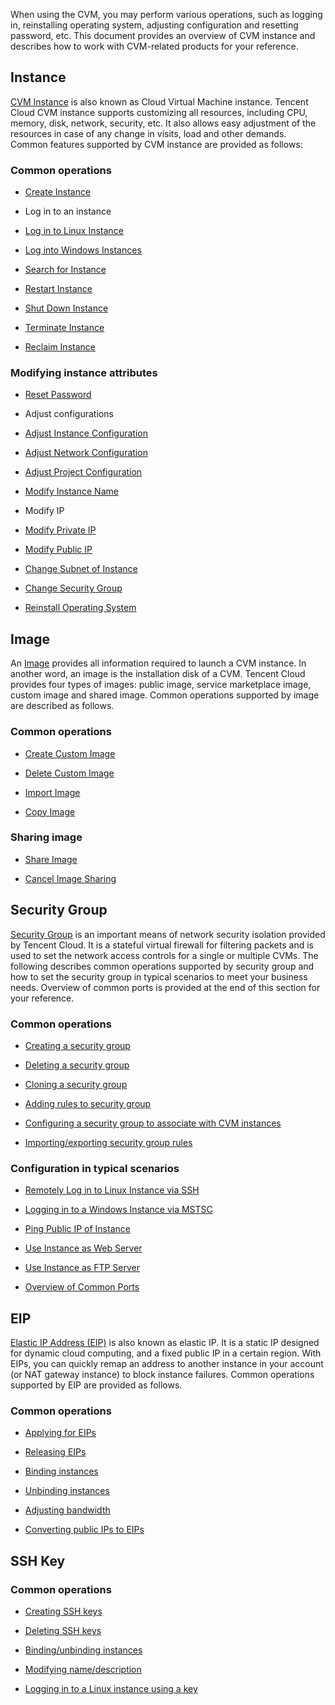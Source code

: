 When using the CVM, you may perform various operations, such as logging in, reinstalling operating system, adjusting configuration and resetting password, etc. This document provides an overview of CVM instance and describes how to work with CVM-related products for your reference.
## Instance
[CVM Instance](https://intl.cloud.tencent.com/document/product/213/495) is also known as Cloud Virtual Machine instance. Tencent Cloud CVM instance supports customizing all resources, including CPU, memory, disk, network, security, etc. It also allows easy adjustment of the resources in case of any change in visits, load and other demands. Common features supported by CVM instance are provided as follows:

### Common operations
- [Create Instance](https://intl.cloud.tencent.com/document/product/213/4855)

- Log in to an instance
- [Log in to Linux Instance](https://intl.cloud.tencent.com/document/product/213/5436)
- [Log into Windows Instances](https://intl.cloud.tencent.com/document/product/213/5435)

- [Search for Instance](https://intl.cloud.tencent.com/document/product/213/15519)

- [Restart Instance](https://intl.cloud.tencent.com/document/product/213/4928)

- [Shut Down Instance](https://intl.cloud.tencent.com/document/product/213/4929)

- [Terminate Instance](https://intl.cloud.tencent.com/document/product/213/4930)

- [Reclaim Instance](https://intl.cloud.tencent.com/document/product/213/4931)

### Modifying instance attributes
- [Reset Password](https://intl.cloud.tencent.com/document/product/213/16566)

- Adjust configurations
- [Adjust Instance Configuration](https://intl.cloud.tencent.com/document/product/213/2178)

- [Adjust Network Configuration](https://intl.cloud.tencent.com/document/product/213/15517)

- [Adjust Project Configuration](https://intl.cloud.tencent.com/document/product/213/16514)

- [Modify Instance Name](https://intl.cloud.tencent.com/document/product/213/16562)

- Modify IP
- [Modify Private IP](https://intl.cloud.tencent.com/document/product/213/16561)

- [Modify Public IP](https://intl.cloud.tencent.com/document/product/213/16642)

- [Change Subnet of Instance](https://intl.cloud.tencent.com/document/product/213/16565)

- [Change Security Group](https://intl.cloud.tencent.com/document/product/213/16564)

- [Reinstall Operating System](https://intl.cloud.tencent.com/document/product/213/4933)

## Image
An [Image](https://intl.cloud.tencent.com/document/product/213/4940) provides all information required to launch a CVM instance. In another word, an image is the installation disk of a CVM. Tencent Cloud provides four types of images: public image, service marketplace image, custom image and shared image. Common operations supported by image are described as follows.
### Common operations
- [Create Custom Image](https://intl.cloud.tencent.com/document/product/213/4942)

- [Delete Custom Image](https://intl.cloud.tencent.com/document/product/213/6036)

- [Import Image](https://intl.cloud.tencent.com/document/product/213/4945)

- [Copy Image](https://intl.cloud.tencent.com/document/product/213/4943)

### Sharing image
- [Share Image](https://intl.cloud.tencent.com/document/product/213/4944)

- [Cancel Image Sharing](https://intl.cloud.tencent.com/document/product/213/7148)

## Security Group
[Security Group](https://intl.cloud.tencent.com/document/product/213/12452) is an important means of network security isolation provided by Tencent Cloud. It is a stateful virtual firewall for filtering packets and is used to set the network access controls for a single or multiple CVMs. The following describes common operations supported by security group and how to set the security group in typical scenarios to meet your business needs. Overview of common ports is provided at the end of this section for your reference.

### Common operations
- [Creating a security group](https://intl.cloud.tencent.com/document/product/213/18197#creating-a-security-group)

- [Deleting a security group](https://intl.cloud.tencent.com/document/product/213/18197#deleting-a-security-group)

- [Cloning a security group](https://intl.cloud.tencent.com/document/product/213/18197#cloning-a-security-group)

- [Adding rules to security group](https://intl.cloud.tencent.com/document/product/213/18197#adding-rules-to-security-group)

- [Configuring a security group to associate with CVM instances](https://intl.cloud.tencent.com/document/product/213/18197#configuring-a-security-group-to-associate-with-cvm-instances)

- [Importing/exporting security group rules](https://intl.cloud.tencent.com/document/product/213/18197#importing.2Fexporting-security-group-rules)

### Configuration in typical scenarios
- [Remotely Log in to Linux Instance via SSH](https://intl.cloud.tencent.com/document/product/213/18197#remotely-logging-in-to-linux-instances-via-ssh)

- [Logging in to a Windows Instance via MSTSC](https://intl.cloud.tencent.com/document/product/213/18197?#logging-in-to-windows-instances-via-mstsc)

- [Ping Public IP of Instance](https://intl.cloud.tencent.com/document/product/213/18197?#pinging-a-cvm-instance-in-public-network)

- [Use Instance as Web Server](https://intl.cloud.tencent.com/document/product/213/18197#using-cvm-instance-as-web-servers)

- [Use Instance as FTP Server](https://intl.cloud.tencent.com/document/product/213/18197#uploading-or-downloading-files-with-ftp)

- [Overview of Common Ports](https://intl.cloud.tencent.com/document/product/213/12451)

## EIP
[Elastic IP Address (EIP)](https://intl.cloud.tencent.com/document/product/213/5733) is also known as elastic IP. It is a static IP designed for dynamic cloud computing, and a fixed public IP in a certain region. With EIPs, you can quickly remap an address to another instance in your account (or NAT gateway instance) to block instance failures. Common operations supported by EIP are provided as follows.

### Common operations
- [Applying for EIPs](https://intl.cloud.tencent.com/document/product/213/5733#applying-for-eips)

- [Releasing EIPs](https://intl.cloud.tencent.com/document/product/213/5733#releasing-eips)

- [Binding instances](https://intl.cloud.tencent.com/document/product/213/5733#binding-eips-to-cloud-products)

- [Unbinding instances](https://intl.cloud.tencent.com/document/product/213/5733#unbinding-eips-from-cloud-products)

- [Adjusting bandwidth](https://intl.cloud.tencent.com/document/product/213/5733#adjusting-bandwidth)

- [Converting public IPs to EIPs](https://intl.cloud.tencent.com/document/product/213/5733#converting-public-ip-to-eip)

## SSH Key
### Common operations
- [Creating SSH keys](https://intl.cloud.tencent.com/document/product/213/16691#creating-an-ssh-key)

- [Deleting SSH keys](https://intl.cloud.tencent.com/document/product/213/16691#deleting-ssh-keys)

- [Binding/unbinding instances](https://intl.cloud.tencent.com/document/product/213/16691#binding.2Funbinding-keys-with-servers)

- [Modifying name/description](https://intl.cloud.tencent.com/document/product/213/16691#modify-ssh-key-name.2Fdescription)

- [Logging in to a Linux instance using a key](https://intl.cloud.tencent.com/document/product/213/16691#log-in-to-the-linux-cvm-using-the-ssh-key)
